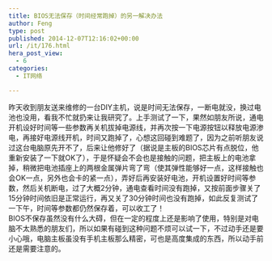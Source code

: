 ```yaml
---
title: BIOS无法保存（时间经常跑掉）的另一解决办法
author: Feng
type: post
published: 2014-12-07T12:16:02+00:00
url: /it/176.html
hera_post_view:
  - 6
categories:
  - IT网络

---
```

昨天收到朋友送来维修的一台DIY主机，说是时间无法保存，一断电就没，换过电池也没用，看我不忙就扔来让我研究了。上手测试了一下，果然如朋友所说，通电开机设好时间等一些参数再关机拔掉电源线，并再次按一下电源按钮以释放电源渗电，再接好电源线开机，时间又跑掉了，心想这回碰到难题了，因为之前听朋友说过这台电脑原先开不了，后来让他修好了（据说是主板的BIOS芯片有点脱位，他重新安装了一下就OK了），于是怀疑会不会也是接触的问题，把主板上的电池拿掉，稍微把电池插座上的两根金属弹片弯了弯（使其弹性能够好一点，这样接触也会OK一点，另外也会卡的紧一点），弄好后再安装好电池，开机设置好时间等参数，然后关机断电，过了大概2分钟，通电查看时间没有跑掉，又按前面步骤关了15分钟时间依旧是正常运行，再又关了30分钟时间也没有跑掉，如此反复测试了一下午，时间等参数都仍然保存着，可以收工了！  
BIOS不保存虽然没有什么大碍，但在一定的程度上还是影响了使用，特别是对电脑不太熟悉的朋友们，所以如果有碰到这种问题不烦可以试一下，不过动手还是要小心哦，电脑主板虽没有手机主板那么精密，可也是高度集成的东西，所以动手前还是需要注意的。